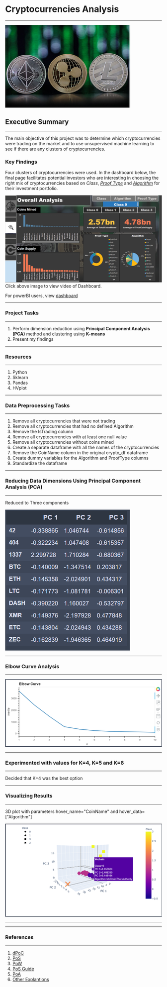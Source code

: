 # Cryptocurrencies Analysis
---------------------------------------------------------------------------------------------------
<img src="https://github.com/GR8505/Cryptocurrencies/blob/master/Images/Header.jpg" alt="drawing" width="400"/>

## Executive Summary
---------------------------------------------------------------------------------------------------
The main objective of this project was to determine which cryptocurrencies were trading on the market
and to use unsupervised machine learning to see if there are any clusters of cryptocurrencies. 

### Key Findings ###
Four clusters of cryptocurrencies were used.  In the dashboard below, the final page facilitates 
potential investors who are interesting in choosing the right mix of cryptocurrencies based on
_Class_, [_Proof Type_](https://github.com/GR8505/Cryptocurrencies/blob/master/Proof_Type.txt) and [_Algorithm_](https://medium.com/@Mr.dhariwal/cryptocurrency-mining-algorithms-and-popular-cryptocurrencies-48176d3559d6) for their investment portfolio. 

[![Watch the video](https://github.com/GR8505/Cryptocurrencies/blob/master/Images/Dashboard.png)](https://youtu.be/H_gKzovCTaw)
Click above image to view video of Dashboard.

For powerBI users, view [dashboard](https://app.powerbi.com/reportEmbed?reportId=ebda9cad-630a-4262-b10b-df0755e988b7&autoAuth=true&ctid=26a3e96a-449c-4586-88e2-f15b7d132cd5&config=eyJjbHVzdGVyVXJsIjoiaHR0cHM6Ly93YWJpLXVzLWVhc3QtYS1wcmltYXJ5LXJlZGlyZWN0LmFuYWx5c2lzLndpbmRvd3MubmV0LyJ9)



-----------------
### Project Tasks
-----------------
1. Perform dimension reduction using **Principal Component Analysis (PCA)** method and clustering using **K-means**
2. Present my findings

--------------
### Resources
--------------
1. Python 
2. Sklearn
3. Pandas
4. HVplot

-----------------------------
### Data Preprocessing Tasks 
-----------------------------
1. Remove all cryptocurrencies that were not trading
2. Remove all cryptocurrencies that had no defined Algorithm
3. Remove the IsTrading column
4. Remove all cryptocurrencies with at least one null value
5. Remove all cryptocurrencies without coins mined
6. Create a separate dataframe with all the names of the cryptocurrencies
7. Remove the CoinName column in the original crypto_df dataframe
8. Create dummy variables for the Algorithm and ProofType columns
9. Standardize the dataframe

---------------------------------------------------------------------
### Reducing Data Dimensions Using Principal Component Analysis (PCA)
---------------------------------------------------------------------

Reduced to Three components

![](https://github.com/GR8505/Cryptocurrencies/blob/master/Images/I1.png)

------------------------
### Elbow Curve Analysis
------------------------

![](https://github.com/GR8505/Cryptocurrencies/blob/master/Images/I2.png)

-------------------------------------------------------------------------
### Experimented with values for K=4, K=5 and K=6
-------------------------------------------------------------------------

Decided that K=4 was the best option

-----------------------
### Visualizing Results
-----------------------

3D plot with parameters hover_name="CoinName" and hover_data=["Algorithm"]

![](https://github.com/GR8505/Cryptocurrencies/blob/master/Images/I3.png)

---------------------------------------------------------------------------

---------------
### References
---------------
1. [dPoC](https://medium.com/@FiiiLAB/nasdaq-worlds-first-mobile-mining-machine-with-dpoc-of-fiiipos-505124bf42dd)
2. [PoS](https://academy.binance.com/en/articles/delegated-proof-of-stake-explained)
3. [PoW](https://academy.binance.com/en/articles/delayed-proof-of-work-explained)
4. [PoS Guide](https://www.finyear.com/The-Proof-of-Stake-Guidebook-PoS-DPoS-LPoS-BPoS-Kezako_a40716.html)
5. [PoA](https://academy.binance.com/en/articles/proof-of-authority-explained)
6. [Other Explantions](https://finance.yahoo.com/news/cryptocurrency-qibuck-coin-offers-passive-043600512.html)


